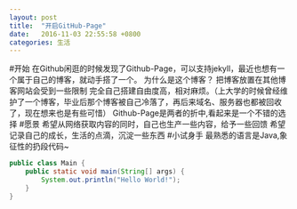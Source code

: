 ```yaml
---
layout: post
title:  "开启GitHub-Page"
date:   2016-11-03 22:55:58 +0800
categories: 生活
---
```


#开始
在Github闲逛的时候发现了Github-Page，可以支持jekyll，最近也想有一个属于自己的博客，就动手搭了一个。
为什么是这个博客？
把博客放置在其他博客网站会受到一些限制
完全自己搭建自由度高，相对麻烦。（上大学的时候曾经维护了一个博客，毕业后那个博客被自己冷落了，再后来域名、服务器也都被回收了，现在想来也是有些可惜）
Github-Page是两者的折中,看起来是一个不错的选择
#愿景
希望从网络获取内容的同时，自己也生产一些内容，给予一些回馈
希望记录自己的成长，生活的点滴，沉淀一些东西
#小试身手
最熟悉的语言是Java,象征性的扔段代码~
```java
public class Main {
    public static void main(String[] args) {
        System.out.println("Hello World!");
    }
}
```




